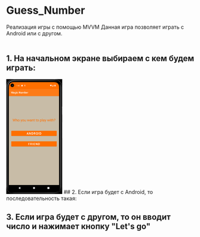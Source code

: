 # Guess_Number
Реализация игры с помощью MVVM
Данная игра позволяет играть с Android или с другом.
<br/>
<br/>
## 1. На начальном экране выбираем с кем будем играть:<br/>
<img src="https://github.com/UgolnikovaNatalya/Guess_Number/blob/master/ScreenShots/1start.png" width ="150">
## 2. Если игра будет с Android, то последовательность такая:<br/>

## 3. Если игра будет с другом, то он вводит число и нажимает кнопку "Let's go"<br/>


